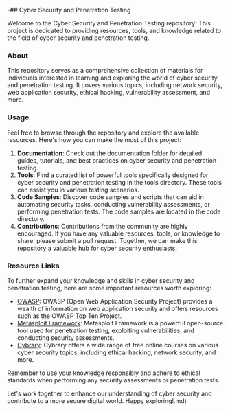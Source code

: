 -## Cyber Security and Penetration Testing

Welcome to the Cyber Security and Penetration Testing repository! This project is dedicated to providing resources, tools, and knowledge related to the field of cyber security and penetration testing.

### About
This repository serves as a comprehensive collection of materials for individuals interested in learning and exploring the world of cyber security and penetration testing. It covers various topics, including network security, web application security, ethical hacking, vulnerability assessment, and more.

### Usage
Feel free to browse through the repository and explore the available resources. Here's how you can make the most of this project:

1. **Documentation**: Check out the documentation folder for detailed guides, tutorials, and best practices on cyber security and penetration testing.
2. **Tools**: Find a curated list of powerful tools specifically designed for cyber security and penetration testing in the tools directory. These tools can assist you in various testing scenarios.
3. **Code Samples**: Discover code samples and scripts that can aid in automating security tasks, conducting vulnerability assessments, or performing penetration tests. The code samples are located in the code directory.
4. **Contributions**: Contributions from the community are highly encouraged. If you have any valuable resources, tools, or knowledge to share, please submit a pull request. Together, we can make this repository a valuable hub for cyber security enthusiasts.

### Resource Links
To further expand your knowledge and skills in cyber security and penetration testing, here are some important resources worth exploring:

- [OWASP](https://owasp.org/): OWASP (Open Web Application Security Project) provides a wealth of information on web application security and offers resources such as the OWASP Top Ten Project.
- [Metasploit Framework](https://www.metasploit.com/): Metasploit Framework is a powerful open-source tool used for penetration testing, exploiting vulnerabilities, and conducting security assessments.
- [Cybrary](https://www.cybrary.it/): Cybrary offers a wide range of free online courses on various cyber security topics, including ethical hacking, network security, and more.

Remember to use your knowledge responsibly and adhere to ethical standards when performing any security assessments or penetration tests.

Let's work together to enhance our understanding of cyber security and contribute to a more secure digital world. Happy exploring!.md)
